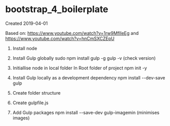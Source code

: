 # bootstrap_4_boilerplate

Created 2019-04-01

Based on: 
https://www.youtube.com/watch?v=1rw9MfIleEg
and
 https://www.youtube.com/watch?v=hnCmSXCZEpU


1.  Install node
    
2.  Install Gulp globally
    sudo npm install gulp -g
    gulp -v   (check version)

3.  Initiallise node in local folder
    In Root folder of project
    npm init -y

4.  Install Gulp locally as a development dependency
    npm install --dev-save gulp

5.  Create folder structure

6.  Create gulpfile.js

7.  Add Gulp packages
    npm install --save-dev gulp-imagemin    (minimises images)